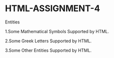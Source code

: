 # HTML-ASSIGNMENT-4

 Entities

 1.Some Mathematical Symbols Supported by HTML.

 2.Some Greek Letters Supported by HTML.

 3.Some Other Entities Supported by HTML.
